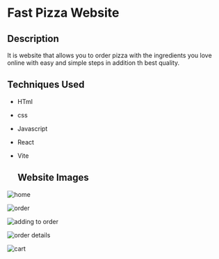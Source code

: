 # Fast Pizza Website

## Description

It is website that allows you to order pizza with the ingredients 
you love online with easy and simple steps in addition th best quality.

## Techniques Used
- HTml
- css
- Javascript
- React
- Vite

  ## Website Images

![home](https://github.com/user-attachments/assets/ae24f215-10f3-4b0b-8526-048c7d48e838)


![order](https://github.com/user-attachments/assets/432666f6-5444-4e9d-9bf2-ffaa3d82b74a)


![adding to order](https://github.com/user-attachments/assets/fa9a88a8-a6e2-4de0-8e77-bf97f99e4521)


![order details](https://github.com/user-attachments/assets/761f7877-03b2-4985-9b3a-c861bb6f3179)


![cart](https://github.com/user-attachments/assets/a2c75e8b-e9fb-4a06-a64d-d7ec7a528b8e)




  

